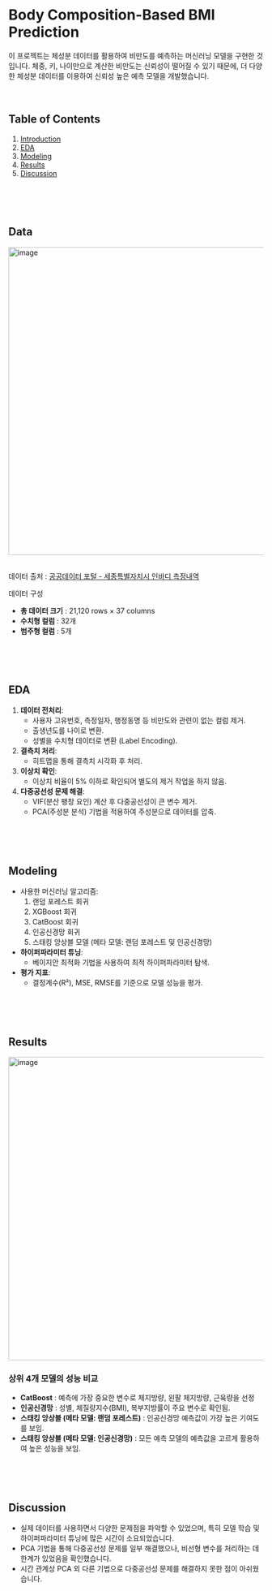 # Body Composition-Based BMI Prediction
이 프로젝트는 체성분 데이터를 활용하여 비만도를 예측하는 머신러닝 모델을 구현한 것입니다. 체중, 키, 나이만으로 계산한 비만도는 신뢰성이 떨어질 수 있기 때문에, 더 다양한 체성분 데이터를 이용하여 신뢰성 높은 예측 모델을 개발했습니다.
</br>
</br>
</br>

## Table of Contents
1. [Introduction](#introduction)
2. [EDA](#eda)
3. [Modeling](#modeling)
4. [Results](#results)
5. [Discussion](#discussion)
</br>
</br>
</br>


## Data
<img width="607" alt="image" src="https://github.com/user-attachments/assets/2f4b51a7-9ff5-4c4a-9b43-d4c942689a42" />
</br>
</br>

데이터 출처 : [공공데이터 포털 - 세종특별자치시 인바디 측정내역](https://www.data.go.kr/data/15128989/fileData.do)
</br>

데이터 구성
  - **총 데이터 크기** : 21,120 rows × 37 columns
  - **수치형 컬럼** : 32개
  - **범주형 컬럼** : 5개
</br>
</br>
</br>



## EDA
1. **데이터 전처리**:
   - 사용자 고유번호, 측정일자, 행정동명 등 비만도와 관련이 없는 컬럼 제거.
   - 출생년도를 나이로 변환.
   - 성별을 수치형 데이터로 변환 (Label Encoding).
2. **결측치 처리**:
   - 히트맵을 통해 결측치 시각화 후 처리.
3. **이상치 확인**:
   - 이상치 비율이 5% 이하로 확인되어 별도의 제거 작업을 하지 않음.
4. **다중공선성 문제 해결**:
   - VIF(분산 팽창 요인) 계산 후 다중공선성이 큰 변수 제거.
   - PCA(주성분 분석) 기법을 적용하여 주성분으로 데이터를 압축.
</br>
</br>
</br>



## Modeling
- 사용한 머신러닝 알고리즘:
  1. 랜덤 포레스트 회귀
  2. XGBoost 회귀
  3. CatBoost 회귀
  4. 인공신경망 회귀
  5. 스태킹 앙상블 모델 (메타 모델: 랜덤 포레스트 및 인공신경망)
- **하이퍼파라미터 튜닝**:
  - 베이지안 최적화 기법을 사용하여 최적 하이퍼파라미터 탐색.
- **평가 지표**:
  - 결정계수(R²), MSE, RMSE를 기준으로 모델 성능을 평가.
</br>
</br>
</br>



## Results
<img width="598" alt="image" src="https://github.com/user-attachments/assets/09a905f0-2e4a-42a4-b5d0-56f204253f56"/>
</br>

### 상위 4개 모델의 성능 비교
- **CatBoost** : 예측에 가장 중요한 변수로 체지방량, 왼팔 체지방량, 근육량을 선정
- **인공신경망** : 성별, 체질량지수(BMI), 복부지방률이 주요 변수로 확인됨.
- **스태킹 앙상블 (메타 모델: 랜덤 포레스트)** : 인공신경망 예측값이 가장 높은 기여도를 보임.
- **스태킹 앙상블 (메타 모델: 인공신경망)** : 모든 예측 모델의 예측값을 고르게 활용하여 높은 성능을 보임.
</br>
</br>
</br>

## Discussion
- 실제 데이터를 사용하면서 다양한 문제점을 파악할 수 있었으며, 특히 모델 학습 및 하이퍼파라미터 튜닝에 많은 시간이 소요되었습니다.
- PCA 기법을 통해 다중공선성 문제를 일부 해결했으나, 비선형 변수를 처리하는 데 한계가 있었음을 확인했습니다.
- 시간 관계상 PCA 외 다른 기법으로 다중공선성 문제를 해결하지 못한 점이 아쉬웠습니다.
</br>
</br>
</br>

